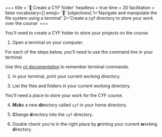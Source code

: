 +++
title = '🧰 Create a CYF folder'
headless = true
time = 20
facilitation = false
vocabulary=[]
emoji= '🧩'
[objectives]
1='Navigate and manipulate the file system using a terminal'
2='Create a cyf directory to store your work over the course'
+++
<!-- CYF-ONLY -->
You'll need to create a CYF folder to store your projects on the course.

1. Open a terminal on your computer.

For each of the steps below, you'll need to use the command line in your terminal.

Use this [cli documentation](https://www.techrepublic.com/article/16-terminal-commands-every-user-should-know/) to remember terminal commands.

2. In your terminal, print your current working directory.

3. List the files and folders in your current working directory.

You'll need a place to store your work for the CYF course.

4. **M**a**k**e a new **dir**ectory called `cyf` in your home directory.

5. **C**hange **d**irectory into the `cyf` directory.

6. Double check you're in the right place by **p**rinting your current **w**orking **d**irectory.<!-- END-CYF-ONLY -->
